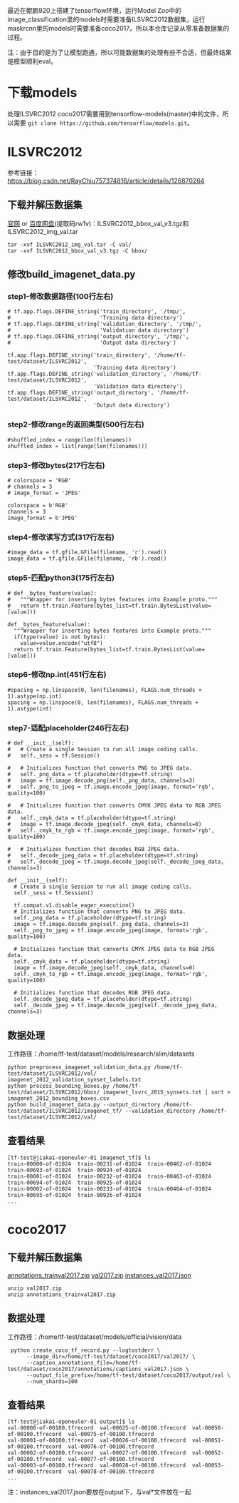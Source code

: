 最近在鲲鹏920上搭建了tensorflow环境，运行Model Zoo中的image_classification里的models时需要准备ILSVRC2012数据集，运行maskrcnn里的models时需要准备coco2017。所以本仓库记录从零准备数据集的过程。

注：由于目的是为了让模型跑通，所以可能数据集的处理有些不合适，但最终结果是模型顺利eval。

# 下载models

处理ILSVRC2012 coco2017需要用到tensorflow-models(master)中的文件，所以需要 `git clone https://github.com/tensorflow/models.git`。

# ILSVRC2012

参考链接：https://blog.csdn.net/RayChiu757374816/article/details/126870264

## 下载并解压数据集

[官网](https://image-net.org/index.php) or [百度网盘](https://pan.baidu.com/s/1O1Ga7Gcp3tvMRIVUFr4Bqw?pwd=rw1v)(提取码rw1v)：ILSVRC2012_bbox_val_v3.tgz和ILSVRC2012_img_val.tar

```
tar -xvf ILSVRC2012_img_val.tar -C val/
tar -xvf ILSVRC2012_bbox_val_v3.tgz -C bbox/
```

## 修改build_imagenet_data.py

### step1-修改数据路径(100行左右)

```
# tf.app.flags.DEFINE_string('train_directory', '/tmp/',
#                            'Training data directory')
# tf.app.flags.DEFINE_string('validation_directory', '/tmp/',
#                            'Validation data directory')
# tf.app.flags.DEFINE_string('output_directory', '/tmp/',
#                            'Output data directory')

tf.app.flags.DEFINE_string('train_directory', '/home/tf-test/dataset/ILSVRC2012',
                           'Training data directory')
tf.app.flags.DEFINE_string('validation_directory', '/home/tf-test/dataset/ILSVRC2012',
                           'Validation data directory')
tf.app.flags.DEFINE_string('output_directory', '/home/tf-test/dataset/ILSVRC2012',
                           'Output data directory')
```

### step2-修改range的返回类型(500行左右)

```
#shuffled_index = range(len(filenames))
shuffled_index = list(range(len(filenames)))
```

### step3-修改bytes(217行左右)

```
# colorspace = 'RGB'
# channels = 3
# image_format = 'JPEG'

colorspace = b'RGB'
channels = 3
image_format = b'JPEG'
```

### step4-修改读写方式(317行左右)

```
#image_data = tf.gfile.GFile(filename, 'r').read()
image_data = tf.gfile.GFile(filename, 'rb').read()
```

### step5-匹配python3(175行左右)

```
# def _bytes_feature(value):
#   """Wrapper for inserting bytes features into Example proto."""
#   return tf.train.Feature(bytes_list=tf.train.BytesList(value=[value]))

def _bytes_feature(value):
  """Wrapper for inserting bytes features into Example proto."""
  if(type(value) is not bytes):
    value=value.encode("utf8")
  return tf.train.Feature(bytes_list=tf.train.BytesList(value=[value]))
```

### step6-修改np.int(451行左右)

```
#spacing = np.linspace(0, len(filenames), FLAGS.num_threads + 1).astype(np.int)
spacing = np.linspace(0, len(filenames), FLAGS.num_threads + 1).astype(int)
```

### step7-适配placeholder(246行左右)

```
# def __init__(self):
#   # Create a single Session to run all image coding calls.
#   self._sess = tf.Session()
  
#   # Initializes function that converts PNG to JPEG data.
#   self._png_data = tf.placeholder(dtype=tf.string)
#   image = tf.image.decode_png(self._png_data, channels=3)
#   self._png_to_jpeg = tf.image.encode_jpeg(image, format='rgb', quality=100)

#   # Initializes function that converts CMYK JPEG data to RGB JPEG data.
#   self._cmyk_data = tf.placeholder(dtype=tf.string)
#   image = tf.image.decode_jpeg(self._cmyk_data, channels=0)
#   self._cmyk_to_rgb = tf.image.encode_jpeg(image, format='rgb', quality=100)

#   # Initializes function that decodes RGB JPEG data.
#   self._decode_jpeg_data = tf.placeholder(dtype=tf.string)
#   self._decode_jpeg = tf.image.decode_jpeg(self._decode_jpeg_data, channels=3)

def __init__(self):
  # Create a single Session to run all image coding calls.
  self._sess = tf.Session()

  tf.compat.v1.disable_eager_execution()
  # Initializes function that converts PNG to JPEG data.
  self._png_data = tf.placeholder(dtype=tf.string)
  image = tf.image.decode_png(self._png_data, channels=3)
  self._png_to_jpeg = tf.image.encode_jpeg(image, format='rgb', quality=100)

  # Initializes function that converts CMYK JPEG data to RGB JPEG data.
  self._cmyk_data = tf.placeholder(dtype=tf.string)
  image = tf.image.decode_jpeg(self._cmyk_data, channels=0)
  self._cmyk_to_rgb = tf.image.encode_jpeg(image, format='rgb', quality=100)

  # Initializes function that decodes RGB JPEG data.
  self._decode_jpeg_data = tf.placeholder(dtype=tf.string)
  self._decode_jpeg = tf.image.decode_jpeg(self._decode_jpeg_data, channels=3)
```

## 数据处理

工作路径：/home/tf-test/dataset/models/research/slim/datasets

```
python preprocess_imagenet_validation_data.py /home/tf-test/dataset/ILSVRC2012/val/ imagenet_2012_validation_synset_labels.txt
python process_bounding_boxes.py /home/tf-test/dataset/ILSVRC2012/bbox/ imagenet_lsvrc_2015_synsets.txt | sort > imagenet_2012_bounding_boxes.csv
python build_imagenet_data.py --output_directory /home/tf-test/dataset/ILSVRC2012/imagenet_tf/ --validation_directory /home/tf-test/dataset/ILSVRC2012/val/
```

## 查看结果

```
[tf-test@jiakai-openeuler-01 imagenet_tf]$ ls
train-00000-of-01024  train-00231-of-01024  train-00462-of-01024  train-00693-of-01024  train-00924-of-01024
train-00001-of-01024  train-00232-of-01024  train-00463-of-01024  train-00694-of-01024  train-00925-of-01024
train-00002-of-01024  train-00233-of-01024  train-00464-of-01024  train-00695-of-01024  train-00926-of-01024
...
```

# coco2017

## 下载并解压数据集

[annotations_trainval2017.zip](http://images.cocodataset.org/annotations/annotations_trainval2017.zip) [val2017.zip](http://images.cocodataset.org/zips/val2017.zip) [instances_val2017.json](https://github.com/eembc/mlmark/blob/main/datasets/COCO2017/annotations/instances_val2017.json)

```
unzip val2017.zip
unzip annotations_trainval2017.zip
```

## 数据处理

工作路径：/home/tf-test/dataset/models/official/vision/data

```
 python create_coco_tf_record.py --logtostderr \
      --image_dir=/home/tf-test/dataset/coco2017/val2017/ \
      --caption_annotations_file=/home/tf-test/dataset/coco2017/annotations/captions_val2017.json \
      --output_file_prefix=/home/tf-test/dataset/coco2017/output/val \
      --num_shards=100
```

## 查看结果

```
[tf-test@jiakai-openeuler-01 output]$ ls
val-00000-of-00100.tfrecord  val-00025-of-00100.tfrecord  val-00050-of-00100.tfrecord  val-00075-of-00100.tfrecord
val-00001-of-00100.tfrecord  val-00026-of-00100.tfrecord  val-00051-of-00100.tfrecord  val-00076-of-00100.tfrecord
val-00002-of-00100.tfrecord  val-00027-of-00100.tfrecord  val-00052-of-00100.tfrecord  val-00077-of-00100.tfrecord
val-00003-of-00100.tfrecord  val-00028-of-00100.tfrecord  val-00053-of-00100.tfrecord  val-00078-of-00100.tfrecord
...
```

注：instances_val2017.json要放在output下，与val*文件放在一起
